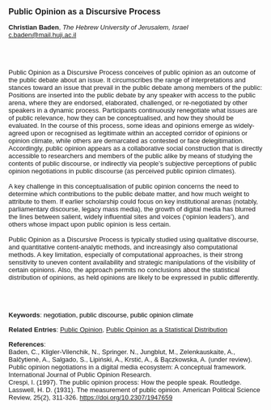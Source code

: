 <!DOCTYPE html><html lang="en"><head><title="Public Opinion as a Discursive Process"></head>
<body><p><font face="Poppins, Calibri, sans-serif" size="3"><b>Public Opinion as a Discursive Process</b></font></p>
<p><font face="Poppins, Calibri, sans-serif" size="2"><b>Christian Baden</b>, <i>The Hebrew University of Jerusalem, Israel</i><br><a href="mailto:c.baden@mail.huji.ac.il" target="blank">c.baden@mail.huji.ac.il</a></font></p>
<p><font face="Poppins, Calibri, sans-serif" size="2"><br><br><br>Public Opinion as a Discursive Process conceives of public opinion as an outcome of the public debate about an issue. It circumscribes the range of interpretations and stances toward an issue that prevail in the public debate among members of the public: Positions are inserted into the public debate by any speaker with access to the public arena, where they are endorsed, elaborated, challenged, or re-negotiated by other speakers in a dynamic process. Participants continuously renegotiate what issues are of public relevance, how they can be conceptualised, and how they should be evaluated. In the course of this process, some ideas and opinions emerge as widely-agreed upon or recognised as legitimate within an accepted corridor of opinions or opinion climate, while others are demarcated as contested or face delegitimation. Accordingly, public opinion appears as a collaborative social construction that is directly accessible to researchers and members of the public alike by means of studying the contents of public discourse, or indirectly via people’s subjective perceptions of public opinion negotiations in public discourse (as perceived public opinion climates).<br><br>A key challenge in this conceptualisation of public opinion concerns the need to determine which contributions to the public debate matter, and how much weight to attribute to them. If earlier scholarship could focus on key institutional arenas (notably, parliamentary discourse, legacy mass media), the growth of digital media has blurred the lines between salient, widely influential sites and voices (‘opinion leaders’), and others whose impact upon public opinion is less certain.<br><br>Public Opinion as a Discursive Process is typically studied using qualitative discourse, and quantitative content-analytic methods, and increasingly also computational methods. A key limitation, especially of computational approaches, is their strong sensitivity to uneven content availability and strategic manipulations of the visibility of certain opinions. Also, the approach permits no conclusions about the statistical distribution of opinions, as held opinions are likely to be expressed in public differently.<br><br><br><br></font></p>
<p><font face="Poppins, Calibri, sans-serif" size="2"><b>Keywords</b>: </span></span></font></font></span></font><font color="#000000"><span style="text-decoration: none"><font face="calibri, sans-serif"><font size="2" style="font-size: 10pt"><span style="letter-spacing: -0.1pt"><span lang="en-gb">n</span></span></font></font></span></font><font color="#000000"><span style="text-decoration: none"><font face="calibri, sans-serif"><font size="2" style="font-size: 10pt"><span style="letter-spacing: -0.1pt"><span lang="en-gb">egotiation, public discourse, public opinion climate</span></span></font></font></span></font></font></p>
<p><font face="Poppins, Calibri, sans-serif" size="2"><b>Related Entries</b>: <a href="./public-opinion.html">Public Opinion</a>, <a href="./public-opinion-as-a-statistical-distribution.html">Public Opinion as a Statistical Distribution</a></font></p>
<p><font face="Poppins, Calibri, sans-serif" size="2"><b>References</b>:<br>Baden, C., Kligler-Vilenchik, N., Springer. N., Jungblut, M., Zelenkauskaite, A., Balčytienė, A., Salgado, S., Lipiński, A., Krstić, A., &amp; Bączkowska, A. (under review). Public opinion negotiations in a digital media ecosystem: A conceptual framework. International Journal of Public Opinion Research.<br>Crespi, I. (1997). The public opinion process: How the people speak. Routledge.<br>Lasswell, H. D. (1931). The measurement of public opinion. American Political Science Review, 25(2), 311-326. <a href="https://doi.org/10.2307/1947659" target="_blank">https://doi.org/10.2307/1947659</a></font></p>
</body>
